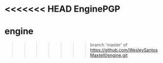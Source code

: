 <<<<<<< HEAD
EnginePGP
=======
# engine
>>>>>>> branch 'master' of https://github.com/WesleySantosMaxtelll/engine.git
